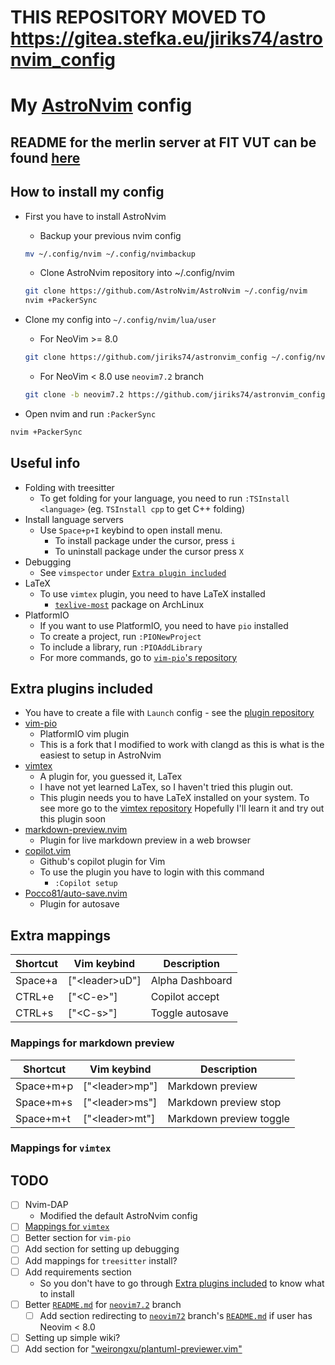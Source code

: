 # THIS REPOSITORY MOVED TO https://gitea.stefka.eu/jiriks74/astronvim_config

# My [AstroNvim](https://github.com/AstroNvim/AstroNvim) config

## README for the merlin server at FIT VUT can be found [here](https://github.com/jiriks74/astronvim_config/tree/merlin)

## How to install my config

- First you have to install AstroNvim
  - Backup your previous nvim config

  ```bash
  mv ~/.config/nvim ~/.config/nvimbackup
  ```

  - Clone AstroNvim repository into ~/.config/nvim

  ```bash
  git clone https://github.com/AstroNvim/AstroNvim ~/.config/nvim
  nvim +PackerSync
  ```

- Clone my config into `~/.config/nvim/lua/user`
  - For NeoVim >= 8.0

  ```bash
  git clone https://github.com/jiriks74/astronvim_config ~/.config/nvim/lua/user
  ```

  - For NeoVim < 8.0 use `neovim7.2` branch

  ```bash
  git clone -b neovim7.2 https://github.com/jiriks74/astronvim_config ~/.config/nvim/lua/user
  ```

- Open nvim and run `:PackerSync`

```bash
nvim +PackerSync
```

## Useful info

- Folding with treesitter
  - To get folding for your language, you need to run
  `:TSInstall <language>` (eg. `TSInstall cpp` to get C++ folding)
- Install language servers
  - Use `Space+p+I` keybind to open install menu.
    - To install package under the cursor, press `i`
    - To uninstall package under the cursor press `X`
- Debugging
  - See `vimspector` under [`Extra plugin included`](#extra-plugins-included)
- LaTeX
  - To use `vimtex` plugin, you need to have LaTeX installed
    - [`texlive-most`](https://wiki.archlinux.org/title/TeX_Live#Installation) package on ArchLinux
- PlatformIO
  - If you want to use PlatformIO, you need to have `pio` installed
  - To create a project, run `:PIONewProject`
  - To include a library, run `:PIOAddLibrary`
  - For more commands, go to [`vim-pio`'s repository](https://github.com/jiriks74/vim-pio)

## Extra plugins included

  - You have to create a file with `Launch` config - see the [plugin repository](https://github.com/puremourning/vimspector)
- [vim-pio](https://github.com/jiriks74/vim-pio)
  - PlatformIO vim plugin
  - This is a fork that I modified to work with clangd as this is what is the
  easiest to setup in AstroNvim
- [vimtex](https://github.com/lervag/vimtex)
  - A plugin for, you guessed it, LaTex
  - I have not yet learned LaTex, so I haven't tried this plugin out.
  - This plugin needs you to have LaTeX installed on your system. To see more go to the [vimtex repository](https://github.com/lervag/vimtex)
  Hopefully I'll learn it and try out this plugin soon
- [markdown-preview.nvim](https://github.com/iamcco/markdown-preview.nvim)
  - Plugin for live markdown preview in a web browser
- [copilot.vim](https://github.com/github/copilot.vim)
  - Github's copilot plugin for Vim
  - To use the plugin you have to login with this command
    - `:Copilot setup`
- [Pocco81/auto-save.nvim](https://github.com/Pocco81/auto-save.nvim)
  - Plugin for autosave

## Extra mappings

| Shortcut |   Vim keybind    |    Description    |
|----------|------------------|-------------------|
| Space+a  | ["\<leader\>uD"] | Alpha Dashboard   |
| CTRL+e   | ["\<C-e\>"]      | Copilot accept    |
| CTRL+s   | ["\<C-s\>"]      | Toggle autosave   |

### Mappings for markdown preview

| Shortcut  |   Vim keybind    |       Description       |
|-----------|------------------|-------------------------|
| Space+m+p | ["\<leader\>mp"] | Markdown preview        |
| Space+m+s | ["\<leader\>ms"] | Markdown preview stop   |
| Space+m+t | ["\<leader\>mt"] | Markdown preview toggle |

### Mappings for `vimtex`

## TODO

- [ ] Nvim-DAP
  - Modified the default AstroNvim config
- [ ] [Mappings for `vimtex`](#mappings-for-vimtex)
- [ ] Better section for `vim-pio`
- [ ] Add section for setting up debugging
- [ ] Add mappings for `treesitter` install?
- [ ] Add requirements section
  - So you don't have to go through [Extra plugins included](#extra-plugins-included) to know what to install
- [ ] Better [`README.md`](https://github.com/jiriks74/astronvim_config/blob/neovim7.2/README.md)
  for [`neovim7.2`](https://github.com/jiriks74/astronvim_config/tree/neovim7.2) branch
  - [ ] Add section redirecting to [`neovim72`](https://github.com/jiriks74/astronvim_config/tree/neovim7.2)
  branch's [`README.md`](https://github.com/jiriks74/astronvim_config/blob/neovim7.2/README.md) if user has Neovim < 8.0
- [ ] Setting up simple wiki?
- [ ] Add section for ["weirongxu/plantuml-previewer.vim"](https://github.com/weirongxu/plantuml-previewer.vim)
